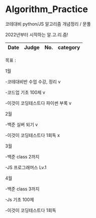 # Algorithm_Practice
코테대비 python/JS 알고리즘 개념정리 / 문풀

2022년부터 시작하는 알.고.리.즘!

| Date |   Judge   | No. | category |  
| :---: | :-----: | :------: | :------: |

목표 : 

1월

-코테대비반 수업 수강, 정리 v

-코드업 기초 100제 v

-이것이 코딩테스트다 파이썬 부록 v

2월

-백준 실버 되기 v

-이것이 코딩테스트다 1회독 x

3월

-백준 class 2까지 

-JS 프로그래머스 Lv.1

4월

-백준 class 3까지

-Js 기초 100제 

-이것이 코딩테스트다 1회독
